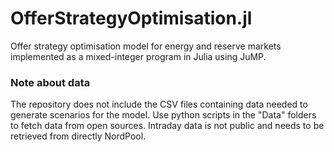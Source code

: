 # OfferStrategyOptimisation.jl
Offer strategy optimisation model for energy and reserve markets implemented as a mixed-integer program in Julia using JuMP.


### Note about data
The repository does not include the CSV files containing data needed to generate scenarios for the model. Use python scripts in the "Data" folders to fetch data from open sources. Intraday data is not public and needs to be retrieved from directly NordPool.

